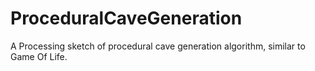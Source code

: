 # ProceduralCaveGeneration
A Processing sketch of procedural cave generation algorithm, similar to Game Of Life.
